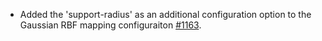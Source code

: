 - Added the 'support-radius' as an additional configuration option to the Gaussian RBF mapping configuraiton [#1163](https://github.com/precice/precice/pull/1163).
